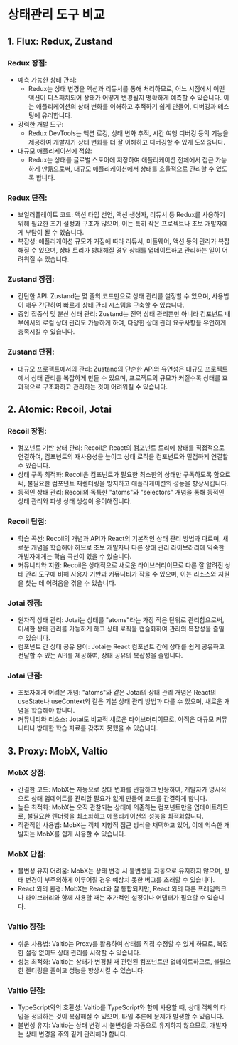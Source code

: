 # 상태관리 도구 비교

## 1. Flux: Redux, Zustand

### Redux 장점:

- 예측 가능한 상태 관리:
  - Redux는 상태 변경을 액션과 리듀서를 통해 처리하므로, 어느 시점에서 어떤 액션이 디스패치되어 상태가 어떻게 변경될지 명확하게 예측할 수 있습니다. 이는 애플리케이션의 상태 변화를 이해하고 추적하기 쉽게 만들어, 디버깅과 테스팅에 유리합니다.
- 강력한 개발 도구:
  - Redux DevTools는 액션 로깅, 상태 변화 추적, 시간 여행 디버깅 등의 기능을 제공하여 개발자가 상태 변화를 더 잘 이해하고 디버깅할 수 있게 도와줍니다.
- 대규모 애플리케이션에 적합:
  - Redux는 상태를 글로벌 스토어에 저장하여 애플리케이션 전체에서 접근 가능하게 만듦으로써, 대규모 애플리케이션에서 상태를 효율적으로 관리할 수 있도록 합니다.

### Redux 단점:

- 보일러플레이트 코드:
  액션 타입 선언, 액션 생성자, 리듀서 등 Redux를 사용하기 위해 필요한 초기 설정과 구조가 많으며, 이는 특히 작은 프로젝트나 초보 개발자에게 부담이 될 수 있습니다.
- 복잡성:
  애플리케이션 규모가 커짐에 따라 리듀서, 미들웨어, 액션 등의 관리가 복잡해질 수 있으며, 상태 트리가 방대해질 경우 상태를 업데이트하고 관리하는 일이 어려워질 수 있습니다.

### Zustand 장점:

- 간단한 API:
  Zustand는 몇 줄의 코드만으로 상태 관리를 설정할 수 있으며, 사용법이 매우 간단하여 빠르게 상태 관리 시스템을 구축할 수 있습니다.
- 중앙 집중식 및 분산 상태 관리:
  Zustand는 전역 상태 관리뿐만 아니라 컴포넌트 내부에서의 로컬 상태 관리도 가능하게 하여, 다양한 상태 관리 요구사항을 유연하게 충족시킬 수 있습니다.

### Zustand 단점:

- 대규모 프로젝트에서의 관리:
  Zustand의 단순한 API와 유연성은 대규모 프로젝트에서 상태 관리를 복잡하게 만들 수 있으며, 프로젝트의 규모가 커질수록 상태를 효과적으로 구조화하고 관리하는 것이 어려워질 수 있습니다.

## 2. Atomic: Recoil, Jotai

### Recoil 장점:

- 컴포넌트 기반 상태 관리:
  Recoil은 React의 컴포넌트 트리에 상태를 직접적으로 연결하여, 컴포넌트의 재사용성을 높이고 상태 로직을 컴포넌트와 밀접하게 연결할 수 있습니다.
- 상태 구독 최적화:
  Recoil은 컴포넌트가 필요한 최소한의 상태만 구독하도록 함으로써, 불필요한 컴포넌트 재렌더링을 방지하고 애플리케이션의 성능을 향상시킵니다.
- 동적인 상태 관리:
  Recoil의 독특한 "atoms"와 "selectors" 개념을 통해 동적인 상태 관리와 파생 상태 생성이 용이해집니다.

### Recoil 단점:

- 학습 곡선:
  Recoil의 개념과 API가 React의 기본적인 상태 관리 방법과 다르며, 새로운 개념을 학습해야 하므로 초보 개발자나 다른 상태 관리 라이브러리에 익숙한 개발자에게는 학습 곡선이 있을 수 있습니다.
- 커뮤니티와 지원:
  Recoil은 상대적으로 새로운 라이브러리이므로 다른 잘 알려진 상태 관리 도구에 비해 사용자 기반과 커뮤니티가 작을 수 있으며, 이는 리소스와 지원을 찾는 데 어려움을 겪을 수 있습니다.

### Jotai 장점:

- 원자적 상태 관리:
  Jotai는 상태를 "atoms"라는 가장 작은 단위로 관리함으로써, 미세한 상태 관리를 가능하게 하고 상태 로직을 캡슐화하여 관리의 복잡성을 줄일 수 있습니다.
- 컴포넌트 간 상태 공유 용이:
  Jotai는 React 컴포넌트 간에 상태를 쉽게 공유하고 전달할 수 있는 API를 제공하여, 상태 공유의 복잡성을 줄입니다.

### Jotai 단점:

- 초보자에게 어려운 개념:
  "atoms"와 같은 Jotai의 상태 관리 개념은 React의 useState나 useContext와 같은 기본 상태 관리 방법과 다를 수 있으며, 새로운 개념을 학습해야 합니다.
- 커뮤니티와 리소스:
  Jotai도 비교적 새로운 라이브러리이므로, 아직은 대규모 커뮤니티나 방대한 학습 자료를 갖추지 못했을 수 있습니다.

## 3. Proxy: MobX, Valtio

### MobX 장점:

- 간결한 코드:
  MobX는 자동으로 상태 변화를 관찰하고 반응하여, 개발자가 명시적으로 상태 업데이트를 관리할 필요가 없게 만들어 코드를 간결하게 합니다.
- 높은 최적화:
  MobX는 오직 관찰되는 상태에 의존하는 컴포넌트만을 업데이트하므로, 불필요한 렌더링을 최소화하고 애플리케이션의 성능을 최적화합니다.
- 직관적인 사용법:
  MobX는 객체 지향적 접근 방식을 채택하고 있어, 이에 익숙한 개발자는 MobX를 쉽게 사용할 수 있습니다.

### MobX 단점:

- 불변성 유지 어려움:
  MobX는 상태 변경 시 불변성을 자동으로 유지하지 않으며, 상태 변경이 부주의하게 이루어질 경우 예상치 못한 버그를 초래할 수 있습니다.
- React 외의 환경:
  MobX는 React와 잘 통합되지만, React 외의 다른 프레임워크나 라이브러리와 함께 사용할 때는 추가적인 설정이나 어댑터가 필요할 수 있습니다.

### Valtio 장점:

- 쉬운 사용법:
  Valtio는 Proxy를 활용하여 상태를 직접 수정할 수 있게 하므로, 복잡한 설정 없이도 상태 관리를 시작할 수 있습니다.
- 성능 최적화:
  Valtio는 상태가 변경될 때 관련된 컴포넌트만 업데이트하므로, 불필요한 렌더링을 줄이고 성능을 향상시킬 수 있습니다.

### Valtio 단점:

- TypeScript와의 호환성:
  Valtio를 TypeScript와 함께 사용할 때, 상태 객체의 타입을 정의하는 것이 복잡해질 수 있으며, 타입 추론에 문제가 발생할 수 있습니다.
- 불변성 유지:
  Valtio는 상태 변경 시 불변성을 자동으로 유지하지 않으므로, 개발자는 상태 변경을 주의 깊게 관리해야 합니다.
